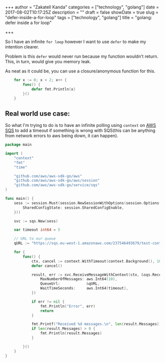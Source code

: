 +++
author = "Zakatell Kanda"
categories = ["technology", "golang"]
date = 2017-08-02T10:17:25Z
description = ""
draft = false
showDate = true
slug = "defer-inside-a-for-loop"
tags = ["technology", "golang"]
title = "golang: defer inside a for loop"

+++

So I have an infinite `for loop` however I want to use `defer` to make my intention clearer.

Problem is this `defer` would never run because my function wouldn't return. This, in turn, would give you memory leak.

As neat as it could be, you can use a closure/anonymous function for this.

```go
    for x := 0; x < 2; x++ {
        func() {
            defer fmt.Println(x)
        }()
    }
```

## Real world use case:

So what I'm trying to do is to have an infinite polling using `context` on [AWS SQS](https://docs.aws.amazon.com/sdk-for-go/v1/developer-guide/sqs-example-enable-long-polling.html) to add a timeout if something is wrong with SQS(this can be anything from network errors to aws being down, it can happen).

```go
package main

import (
	"context"
	"fmt"
	"time"

	"github.com/aws/aws-sdk-go/aws"
	"github.com/aws/aws-sdk-go/aws/session"
	"github.com/aws/aws-sdk-go/service/sqs"
)

func main() {
	sess := session.Must(session.NewSessionWithOptions(session.Options{
		SharedConfigState: session.SharedConfigEnable,
	}))

	svc := sqs.New(sess)

	var timeout int64 = 5

	// URL to our queue
	qURL := "https://sqs.eu-west-1.amazonaws.com/237546493679/test-context-timeout"

	for {
		func() {
			ctx, cancel := context.WithTimeout(context.Background(), 10*time.Second)
			defer cancel()

			result, err := svc.ReceiveMessageWithContext(ctx, &sqs.ReceiveMessageInput{
				MaxNumberOfMessages: aws.Int64(10),
				QueueUrl:            &qURL,
				WaitTimeSeconds:     aws.Int64(timeout),
			})

			if err != nil {
				fmt.Println("Error", err)
				return
			}

			fmt.Printf("Received %d messages.\n", len(result.Messages))
			if len(result.Messages) > 0 {
				fmt.Println(result.Messages)
			}

		}()
	}
}
```
